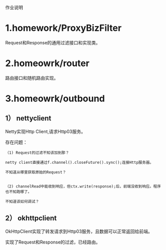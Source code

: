 
作业说明

# 1.homework/ProxyBizFilter

Request和Response的通用过滤接口和实现类。


# 2.homeowrk/router

路由接口和随机路由实现。


# 3.homeowrk/outbound

  ## 1） nettyclient

  Netty实现Http Client,请求Http03服务。

  存在问题：

    （1) Request的过滤不知该加到那？

    netty client直接通过f.channel().closeFuture().sync();连接Http服务器。

    不知道从哪里获取原始的Request？


    （2) channelRead中能收到响应，但ctx.write(response);后，前端没收到响应。程序也不知跑哪了。

    不知道该如何调试？


  ## 2） okhttpclient

  OkHttpClient实现了转发请求到Http03服务，且数据可以正常返回给前端。

  实现了Request和Response的过滤，已经路由。






